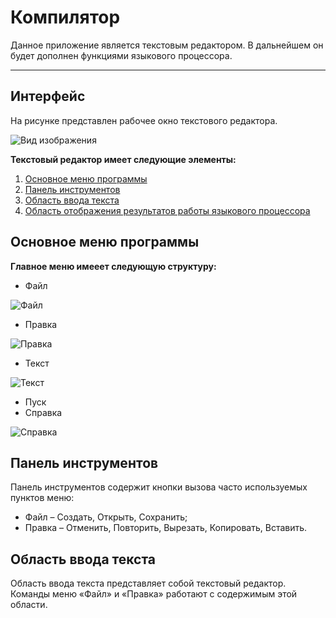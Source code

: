 # Компилятор
Данное приложение является текстовым редактором. В дальнейшем он будет дополнен функциями языкового процессора.
____
## Интерфейс
На рисунке представлен рабочее окно текстового редактора.

![Вид изображения](image/help/%D0%BE%D1%82%D0%BA%D1%80%D1%8B%D1%82%D0%B8%D0%B5%20%D0%BF%D1%80%D0%BE%D0%B3%D1%80%D0%B0%D0%BC%D0%BC%D1%8B.png)

__Текстовый редактор имеет следующие элементы:__

1. [Основное меню программы](#основное-меню-программы)
2. [Панель инструментов](#панель-инструментов)
3. [Область ввода текста](#область-ввода-текста)
4. [Область отображения результатов работы языкового процессора]()

## Основное меню программы

__Главное меню имееет следующую структуру:__
* Файл


![Файл](image/help/%D1%84%D0%B0%D0%B9%D0%BB.png)
* Правка

![Правка](image/help/%D0%BF%D1%80%D0%B0%D0%B2%D0%BA%D0%B0.png)
* Текст

![Текст](image/help/%D1%82%D0%B5%D0%BA%D1%81%D1%82.png)
* Пуск
* Справка

![Справка](image/help/%D1%81%D0%BF%D1%80%D0%B0%D0%B2%D0%BA%D0%B0.png)


## Панель инструментов

Панель инструментов содержит кнопки вызова часто используемых пунктов меню: 
* Файл – Создать, Открыть, Сохранить; 
* Правка – Отменить, Повторить, Вырезать, Копировать, Вставить.

## Область ввода текста

Область ввода текста представляет собой текстовый редактор. Команды меню «Файл» и «Правка» работают с содержимым этой области.


